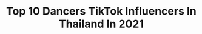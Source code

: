 ---
title: Top 10 Dancers TikTok Influencers In Thailand In 2021
description: >-
  Find top dancers TikTok influencers in Thailand in 2021. Most popular hashtags: #fyp #dancer #dance #thailand.
platform: TikTok
hits: 10
text_top: See the best TikTok profiles on inBeat.
text_bottom: Our search engine aggregates 10 TikTok influencers like this in Thailand for you to connect with.
profiles:
  - username: "nena_bk"
    fullname: >-
      nena_bk
    bio: >-
      Dancer 🇹🇭 Def-G 💋 ติดต่องานรีวิวทาง IG เลยค่า
    location: "Thailand"
    followers: 75300
    engagement: 787
    commentsToLikes: 0.011739
    id: ckc8vdwr2i7n10j23b4wp59gq
    verified: false
    hashtags: "#dance, #icecream, #icecreamblackpink, #blackpink"
  - username: "popperp"
    fullname: >-
      Poppiez
    bio: >-
      I’m Pop.I’m from Thailand.I’m a dancer and choreographer Work : DM Instagram
    location: "Thailand"
    followers: 373900
    engagement: 1181
    commentsToLikes: 0.004403
    id: ck9f41ashk9lr0j78i1zp6yo4
    verified: false
    hashtags: "#fyp, #couple, #loveandaman, #tiktokdanceth"
  - username: "dilermandoh"
    fullname: >-
      Dih 🦄
    bio: >-
      Dancer 🇧🇷 🏳️‍🌈 insta : @dilermandoh
    location: "Thailand"
    followers: 9730
    engagement: 504
    commentsToLikes: 0.015998
    id: ckbkoglb3ij010j232spkawm4
    verified: false
    hashtags: "#stayhome, #bangkok, #bts, #gay"
  - username: "amoum_vq82"
    fullname: >-
      amoum_vq
    bio: >-
      💜 Rhythmic Gymnastic 🤍 Aerobic Gymnastic 💜 Vanquish Cheerleading 🤍 Aerials
    location: "Thailand"
    followers: 6500
    engagement: 610
    commentsToLikes: 0.018657
    id: ckbw2nq4xwsi00j23kmt6qxy0
    verified: false
    hashtags: "#kaanshow, #danceathome, #flexible, #dancchallenge"
  - username: "jayleur_signin"
    fullname: >-
      J🅰️¥L€u®️_💲ℹ️gnℹ️n
    bio: >-
      ติดตามผมทาง Ig: jayleur_signin และ ช่อง youtube #นี่ลุงเองbyjayleur
    location: "Thailand"
    followers: 101500
    engagement: 1161
    commentsToLikes: 0.024350
    id: ckblglktya8b80j2386n0bc63
    verified: false
    hashtags: "#save, #duet, #drama, #hbdtome"
  - username: "simondoh"
    fullname: >-
      Jimmy🕕⚽️🏈🇨🇲2🇹🇭
    bio: >-
      Have fun creating fun. We just do what we do!!! IG: Jimmy_method_man
    location: "Thailand"
    followers: 65900
    engagement: 387
    commentsToLikes: 0.044816
    id: ckdnmgj85jo6p0j231za98ppy
    verified: false
    hashtags: "#fyp, #life, #voice, #love"
  - username: "pond.ktp"
    fullname: >-
      Pond.KTP
    bio: >-
      My name is Pond Im from Thailand IG : pond.ktp Thanks for support
    location: "Thailand"
    followers: 119300
    engagement: 887
    commentsToLikes: 0.013855
    id: ck9f2fj2ccw500j78vm0n5ju4
    verified: false
    hashtags: "#dance, #twins, #fyp, #levisxpeanuts"
  - username: "tiktokusaofficial"
    fullname: >-
      TikTok  USA
    bio: >-
      Official account for Tik Tok USA 🇺🇸 Tag us in your video @tiktokusaofficial 
    location: "Thailand"
    followers: 10200
    engagement: 624
    commentsToLikes: 0.029924
    id: ckc930jjctsq30j23d0t2dmmp
    verified: false
    hashtags: "#dance, #featureme, #makeeverysecondcount, #magic"
  - username: "thanyarita"
    fullname: >-
      Thanya Rita
    bio: >-
      IG: THANYARITA do it . with love
    location: "Thailand"
    followers: 9807
    engagement: 502
    commentsToLikes: 0.007370
    id: ck9jvfe8js1780j78tyvi7v6q
    verified: false
    hashtags: "#thanyarita, #comearoundmechallenge, #thailand, #dojacat"
  - username: "billgsida"
    fullname: >-
      Bill G. Sida
    bio: >-
      This is Bill - Danish/Thai 🇩🇰🇹🇭 ➡️ Check my IG: @billgsida ⬅️
    location: "Thailand"
    followers: 30500
    engagement: 411
    commentsToLikes: 0.018899
    id: ckbld47bi7g3g0j23vgh5g4zg
    verified: false
    hashtags: "#bangkok, #fyp, #comedy, #thailand"
---